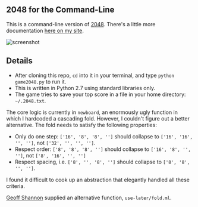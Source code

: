 ## 2048 for the Command-Line

This is a command-line version of [2048](http://gabrielecirulli.github.io/2048/). 
There's a little more documentation [here on my site](http://www.johnloeber.com/docs/2048.html).

![screenshot](http://johnloeber.com/images/gamescreenshot.png)

## Details

- After cloning this repo, `cd` into it in your terminal, and type `python game2048.py` to run it.
- This is written in Python 2.7 using standard libraries only.
- The game tries to save your top score in a file in your home directory: `~/.2048.txt`.

The core logic is currently in `newboard`, an enormously ugly function in which I hardcoded a cascading fold.
However, I couldn't figure out a better alternative. The fold needs to satisfy the following properties:

- Only do one step: `['16', '8', '8', '']` should collapse to `['16', '16', '', '']`, not `['32', '', '', '']`.
- Respect order: `['8', '8', '8', '']` should collapse to `['16', '8', '', '']`, not `['8', '16', '', '']`
- Respect spacing, i.e. `['8', '', '8', '']` should collapse to `['8', '8', '', '']`.

I found it difficult to cook up an abstraction that elegantly handled all these criteria.

[Geoff Shannon](http://github.com/RadicalZephyr) supplied an alternative function, `use-later/fold.ml`.
